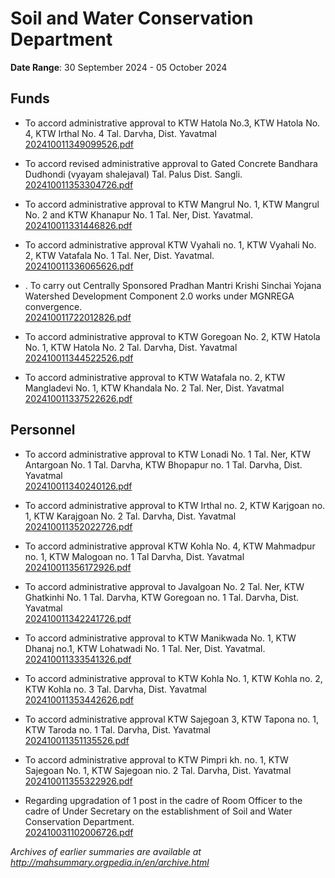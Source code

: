 # Soil and Water Conservation Department

**Date Range**: 30 September 2024 - 05 October 2024


## Funds
- To accord administrative approval to KTW Hatola No.3, KTW Hatola No. 4, KTW Irthal No. 4 Tal. Darvha, Dist. Yavatmal\
  [202410011349099526.pdf](https://gr.maharashtra.gov.in/Site/Upload/Government%20Resolutions/English/202410011349099526.pdf)

- To accord revised administrative approval to Gated Concrete Bandhara Dudhondi (vyayam shalejaval) Tal. Palus Dist. Sangli.\
  [202410011353304726.pdf](https://gr.maharashtra.gov.in/Site/Upload/Government%20Resolutions/English/202410011353304726.pdf)

- To accord administrative approval to KTW Mangrul No. 1, KTW Mangrul No. 2 and KTW Khanapur No. 1 Tal. Ner, Dist. Yavatmal.\
  [202410011331446826.pdf](https://gr.maharashtra.gov.in/Site/Upload/Government%20Resolutions/English/202410011331446826.pdf)

- To accord administrative approval KTW Vyahali no. 1, KTW Vyahali No. 2, KTW Vatafala No. 1 Tal. Ner, Dist. Yavatmal.\
  [202410011336065626.pdf](https://gr.maharashtra.gov.in/Site/Upload/Government%20Resolutions/English/202410011336065626.pdf)

- . To carry out Centrally Sponsored Pradhan Mantri Krishi Sinchai Yojana  Watershed Development Component 2.0 works under MGNREGA convergence.\
  [202410011722012826.pdf](https://gr.maharashtra.gov.in/Site/Upload/Government%20Resolutions/English/202410011722012826.pdf)

- To accord administrative approval to KTW Goregoan No. 2, KTW Hatola No. 1, KTW Hatola No. 2 Tal. Darvha, Dist. Yavatmal\
  [202410011344522526.pdf](https://gr.maharashtra.gov.in/Site/Upload/Government%20Resolutions/English/202410011344522526.pdf)

- To accord administrative approval to KTW Watafala no. 2, KTW Mangladevi No. 1, KTW Khandala No. 2 Tal. Ner, Dist. Yavatmal\
  [202410011337522626.pdf](https://gr.maharashtra.gov.in/Site/Upload/Government%20Resolutions/English/202410011337522626.pdf)

## Personnel
- To accord administrative approval to KTW Lonadi No. 1 Tal. Ner, KTW Antargoan No. 1 Tal. Darvha, KTW Bhopapur no. 1 Tal. Darvha, Dist. Yavatmal\
  [202410011340240126.pdf](https://gr.maharashtra.gov.in/Site/Upload/Government%20Resolutions/English/202410011340240126.pdf)

- To accord administrative approval to KTW Irthal no. 2, KTW Karjgoan no. 1, KTW Karajgoan No. 2 Tal. Darvha, Dist. Yavatmal\
  [202410011352022726.pdf](https://gr.maharashtra.gov.in/Site/Upload/Government%20Resolutions/English/202410011352022726.pdf)

- To accord administrative approval KTW Kohla No. 4, KTW Mahmadpur no. 1, KTW Malogoan no. 1 Tal Darvha, Dist. Yavatmal\
  [202410011356172926.pdf](https://gr.maharashtra.gov.in/Site/Upload/Government%20Resolutions/English/202410011356172926.pdf)

- To accord administrative approval to Javalgoan No. 2 Tal. Ner, KTW Ghatkinhi No. 1 Tal. Darvha, KTW Goregoan no. 1 Tal. Darvha, Dist. Yavatmal\
  [202410011342241726.pdf](https://gr.maharashtra.gov.in/Site/Upload/Government%20Resolutions/English/202410011342241726.pdf)

- To accord administrative approval to KTW Manikwada No. 1, KTW Dhanaj no.1, KTW Lohatwadi No. 1 Tal. Ner, Dist. Yavatmal.\
  [202410011333541326.pdf](https://gr.maharashtra.gov.in/Site/Upload/Government%20Resolutions/English/202410011333541326.pdf)

- To accord administrative approval to KTW Kohla No. 1, KTW Kohla no. 2, KTW Kohla no. 3 Tal. Darvha, Dist. Yavatmal\
  [202410011353442626.pdf](https://gr.maharashtra.gov.in/Site/Upload/Government%20Resolutions/English/202410011353442626.pdf)

- To accord administrative approval KTW Sajegoan 3, KTW Tapona no. 1, KTW Taroda no. 1 Tal. Darvha, Dist. Yavatmal\
  [202410011351135526.pdf](https://gr.maharashtra.gov.in/Site/Upload/Government%20Resolutions/English/202410011351135526.pdf)

- To accord administrative approval to KTW Pimpri kh. no. 1, KTW Sajegoan No. 1, KTW Sajegoan nio. 2 Tal. Darvha, Dist. Yavatmal\
  [202410011355322926.pdf](https://gr.maharashtra.gov.in/Site/Upload/Government%20Resolutions/English/202410011355322926.pdf)

- Regarding upgradation of 1 post in the cadre of Room Officer to the cadre of Under Secretary on the establishment of Soil and Water Conservation Department.\
  [202410031102006726.pdf](https://gr.maharashtra.gov.in/Site/Upload/Government%20Resolutions/English/202410031102006726.pdf)


*Archives of earlier summaries are available at http://mahsummary.orgpedia.in/en/archive.html*